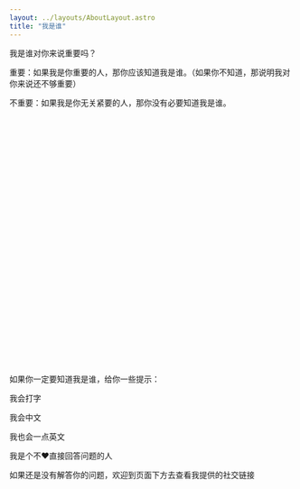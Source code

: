 ```yaml
---
layout: ../layouts/AboutLayout.astro
title: "我是谁"
---
```


我是谁对你来说重要吗？

重要：如果我是你重要的人，那你应该知道我是谁。（如果你不知道，那说明我对你来说还不够重要）

不重要：如果我是你无关紧要的人，那你没有必要知道我是谁。

<br>
<br>
<br>
<br>
<br>
<br>
<br>
<br>
<br>
<br>
<br>
<br>
<br>
<br>
<br>
<br>
<br>
<br>
<br>
<br>
<br>
<br>
<br>
<br>
<br>
<br>

如果你一定要知道我是谁，给你一些提示：

我会打字

我会中文

我也会一点英文

我是个不❤️直接回答问题的人

如果还是没有解答你的问题，欢迎到页面下方去查看我提供的社交链接
